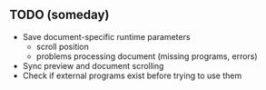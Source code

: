 ## TODO (someday)

* Save document-specific runtime parameters
  - scroll position
  - problems processing document (missing programs, errors)
* Sync preview and document scrolling
* Check if external programs exist before trying to use them
